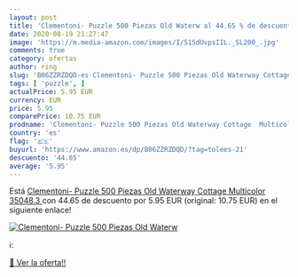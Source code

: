 ```yaml
---
layout: post
title: 'Clementoni- Puzzle 500 Piezas Old Waterw al 44.65 % de descuento'
date: 2020-08-19 21:27:47
image: 'https://m.media-amazon.com/images/I/51SdUvpsIIL._SL200_.jpg'
comments: true
category: ofertas
author: ring
slug: 'B06ZZRZDQD-es Clementoni- Puzzle 500 Piezas Old Waterway Cottage...'
tags: [ 'puzzle', ]
actualPrice: 5.95 EUR
currency: EUR
price: 5.95
comparePrice: 10.75 EUR
prodname: 'Clementoni- Puzzle 500 Piezas Old Waterway Cottage  Multicolor  35048.3 '
country: 'es'
flag: '🇪🇸'
buyurl: 'https://www.amazon.es/dp/B06ZZRZDQD/?tag=tolees-21'
descuento: '44.65'
average: '5.95'
---
```


Está [Clementoni- Puzzle 500 Piezas Old Waterway Cottage  Multicolor  35048.3 ](https://www.amazon.es/dp/B06ZZRZDQD/?tag=tolees-21) con 44.65 de descuento por 5.95 EUR (original: 10.75 EUR) en el siguiente enlace!

[![Clementoni- Puzzle 500 Piezas Old Waterw](https://m.media-amazon.com/images/I/51SdUvpsIIL._SL200_.jpg)](https://www.amazon.es/dp/B06ZZRZDQD/?tag=tolees-21)

ℹ️:


[🛒 Ver la oferta!!](https://www.amazon.es/dp/B06ZZRZDQD/?tag=tolees-21)
